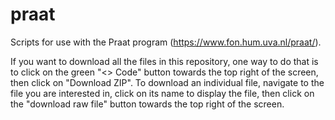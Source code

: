 # praat

Scripts for use with the Praat program
(https://www.fon.hum.uva.nl/praat/).

If you want to download all the files in this repository, one way to
do that is to click on the green "<> Code" button towards the top
right of the screen, then click on "Download ZIP".  To download an
individual file, navigate to the file you are interested in, click on
its name to display the file, then click on the "download raw file"
button towards the top right of the screen.
